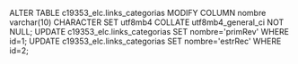 ALTER TABLE c19353_elc.links_categorias MODIFY COLUMN nombre varchar(10) CHARACTER SET utf8mb4 COLLATE utf8mb4_general_ci NOT NULL;
UPDATE c19353_elc.links_categorias SET nombre='primRev' WHERE id=1;
UPDATE c19353_elc.links_categorias SET nombre='estrRec' WHERE id=2;
